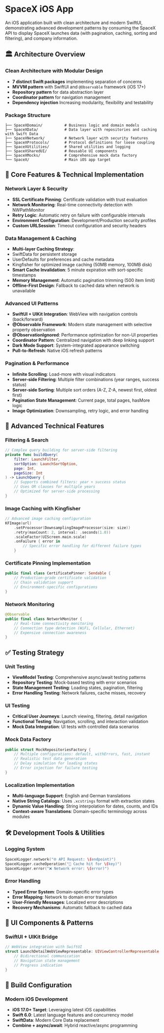 # SpaceX iOS App

An iOS application built with clean architecture and modern SwiftUI, demonstrating advanced development patterns by consuming the SpaceX API to display SpaceX launches data (with pagination, caching, sorting and filtering), and company information.

## 🏛️ Architecture Overview

### Clean Architecture with Modular Design
- **7 distinct Swift packages** implementing separation of concerns
- **MVVM pattern** with SwiftUI and `@Observable` framework (iOS 17+)
- **Repository pattern** for data abstraction layer
- **Coordinator pattern** for navigation management
- **Dependency injection** Increasing modularity, flexibility and testability

### Package Structure
```
├── SpaceXDomain/          # Business logic and domain models
├── SpaceXData/            # Data layer with repositories and caching with Swift Data
├── SpaceXNetwork/         # Network layer with security features
├── SpaceXProtocols/       # Protocol definitions for loose coupling
├── SpaceXUtilities/       # Shared utilities and logging
├── SpaceXSharedUI/        # Reusable UI components
├── SpaceXMocks/           # Comprehensive mock data factory
└── SpaceX/                # Main iOS app target
```

## 🎯 Core Features & Technical Implementation

### Network Layer & Security
- **SSL Certificate Pinning**: Certificate validation with trust evaluation
- **Network Monitoring**: Real-time connectivity detection with NWPathMonitor
- **Retry Logic**: Automatic retry on failure with configurable intervals
- **Environment Configuration**: Development/Production security profiles
- **Custom URLSession**: Timeout configuration and security headers

### Data Management & Caching
- **Multi-layer Caching Strategy**:
- SwiftData for persistent storage
- UserDefaults for preferences and cache metadata
- Kingfisher for optimized image caching (50MB memory, 100MB disk)
- **Smart Cache Invalidation**: 5 minute expiration with sort-specific timestamps
- **Memory Management**: Automatic pagination trimming (500 item limit)
- **Offline-First Design**: Fallback to cached data when network is unavailable
  
### Advanced UI Patterns
- **SwiftUI + UIKit Integration**: WebView with navigation controls (back/forward)
- **@Observable Framework**: Modern state management with selective property observation
- **@ObservationIgnored**: Performance optimization for non-UI properties
- **Coordinator Pattern**: Centralized navigation with deep linking support
- **Dark Mode Support**: System-integrated appearance switching
- **Pull-to-Refresh**: Native iOS refresh patterns

### Pagination & Performance
- **Infinite Scrolling**: Load-more with visual indicators
- **Server-side Filtering**: Multiple filter combinations (year ranges, success status)
- **Server-side Sorting**: Multiple sort orders (A-Z, Z-A, newest first, oldest first)
- **Pagination State Management**: Current page, total pages, hasMore logic
- **Image Optimization**: Downsampling, retry logic, and error handling

## 🔧 Advanced Technical Features

### Filtering & Search
```swift
// Complex query building for server-side filtering
private func buildQuery(
    filter: LaunchFilter,
    sortOption: LaunchSortOption,
    page: Int,
    pageSize: Int
) -> LaunchQuery {
    // Supports combined filters: year + success status
    // Uses OR clauses for multiple years
    // Optimized for server-side processing
}
```

### Image Caching with Kingfisher
```swift
// Advanced image caching configuration
KFImage(url)
    .setProcessor(DownsamplingImageProcessor(size: size))
    .retry(maxCount: 2, interval: .seconds(1.0))
    .scaleFactor(UIScreen.main.scale)
    .onFailure { error in
        // Specific error handling for different failure types
    }
```

### Certificate Pinning Implementation
```swift
public final class CertificatePinner: Sendable {
    // Production-grade certificate validation
    // Chain validation support
    // Environment-specific configurations
}
```

### Network Monitoring
```swift
@Observable
public final class NetworkMonitor {
    // Real-time connectivity monitoring
    // Connection type detection (WiFi, Cellular, Ethernet)
    // Expensive connection awareness
}
```

## ✅ Testing Strategy

### Unit Testing
- **ViewModel Testing**: Comprehensive async/await testing patterns
- **Repository Testing**: Mock-based testing with error scenarios
- **State Management Testing**: Loading states, pagination, filtering
- **Error Handling Testing**: Network failures, cache misses, recovery

### UI Testing
- **Critical User Journeys**: Launch viewing, filtering, detail navigation
- **Functional Testing**: Navigation, scrolling, and interaction validation
- **Mock Data Integration**: UI tests with controlled data scenarios

### Mock Data Factory
```swift
public struct MockRepositoriesFactory {
    // Multiple configurations: default, withErrors, fast, instant
    // Realistic test data generation
    // Delay simulation for loading states
    // Error injection for failure testing
}
```

### Localization Implementation
- **Multi-language Support**: English and German translations
- **Native String Catalogs**: Uses `.xcstrings` format with extraction states
- **Dynamic Value Handling**: String interpolation for dates, counts, and IDs
- **Context-aware Translations**: Domain-specific terminology across modules

## 🛠️ Development Tools & Utilities

### Logging System
```swift
SpaceXLogger.network("🌐 API Request: \(endpoint)")
SpaceXLogger.cacheOperation("💾 Cache hit for \(key)")
SpaceXLogger.error("❌ Network error: \(error)")
```

### Error Handling
- **Typed Error System**: Domain-specific error types
- **Error Mapping**: Network to domain error translation
- **User-Friendly Messages**: Localized error descriptions
- **Recovery Mechanisms**: Automatic fallback to cached data

## 📱 UI Components & Patterns

### SwiftUI + UIKit Bridge
```swift
// WebView integration with SwiftUI
struct LaunchDetailWebViewRepresentable: UIViewControllerRepresentable {
    // Bidirectional communication
    // Navigation state management
    // Progress indication
}
```

## 🔧 Build Configuration

### Modern iOS Development
- **iOS 17.0+ Target**: Leveraging latest iOS capabilities
- **Swift 6.0**: Latest language features and concurrency model
- **SwiftData**: Modern Core Data replacement
- **Combine + async/await**: Hybrid reactive/async programming
